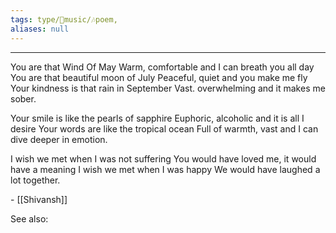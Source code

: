 ```yaml
---
tags: type/🎵music/🎶poem,
aliases: null
---
```


---
You are that Wind Of May
Warm, comfortable and I can breath you all day
You are that beautiful moon of July
Peaceful, quiet and you make me fly
Your kindness is that rain in September
Vast. overwhelming and it makes me sober.

Your smile is like the pearls of sapphire
Euphoric, alcoholic and it is all I desire
Your words are like the tropical ocean
Full of warmth, vast and I can dive deeper in
emotion.

I wish we met when I was not suffering
You would have loved me, it would have a
meaning
I wish we met when I was happy
We would have laughed a lot together.

\- [[Shivansh]]

See also:


